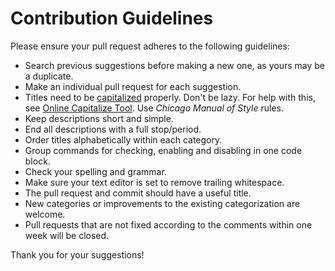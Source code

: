 # Contribution Guidelines

Please ensure your pull request adheres to the following guidelines:

- Search previous suggestions before making a new one, as yours may be a duplicate.
- Make an individual pull request for each suggestion.
- Titles need to be [capitalized](http://grammar.yourdictionary.com/capitalization/rules-for-capitalization-in-titles.html) properly. Don't be lazy. For help with this, see [Online Capitalize Tool](https://headlinecapitalization.com). Use *Chicago Manual of Style* rules.
- Keep descriptions short and simple.
- End all descriptions with a full stop/period.
- Order titles alphabetically within each category.
- Group commands for checking, enabling and disabling in one code block.
- Check your spelling and grammar.
- Make sure your text editor is set to remove trailing whitespace.
- The pull request and commit should have a useful title.
- New categories or improvements to the existing categorization are welcome.
- Pull requests that are not fixed according to the comments within one week will be closed.

Thank you for your suggestions!
